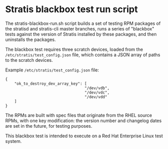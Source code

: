# Stratis blackbox test run script

The stratis-blackbox-run.sh script builds a set of testing RPM packages of the stratisd and stratis-cli master branches, runs a series of "blackbox" tests against the version of Stratis installed by these packages, and then uninstalls the packages.

The blackbox test requires three scratch devices, loaded from the `/etc/stratis/test_config.json` file, which contains a JSON array of paths to the scratch devices.

Example `/etc/stratis/test_config.json` file:

```
{
    "ok_to_destroy_dev_array_key": [
                                   "/dev/vdb",
                                   "/dev/vdc",
                                   "/dev/vdd"
    ]
}
```

The RPMs are built with spec files that originate from the RHEL source RPMs, with one key modification: the version number and changelog dates are set in the future, for testing purposes.

This blackbox test is intended to execute on a Red Hat Enterprise Linux test system.
